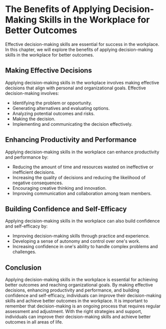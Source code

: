 The Benefits of Applying Decision-Making Skills in the Workplace for Better Outcomes
==================================================================================================================================================

Effective decision-making skills are essential for success in the workplace. In this chapter, we will explore the benefits of applying decision-making skills in the workplace for better outcomes.

Making Effective Decisions
--------------------------

Applying decision-making skills in the workplace involves making effective decisions that align with personal and organizational goals. Effective decision-making involves:

* Identifying the problem or opportunity.
* Generating alternatives and evaluating options.
* Analyzing potential outcomes and risks.
* Making the decision.
* Implementing and communicating the decision effectively.

Enhancing Productivity and Performance
--------------------------------------

Applying decision-making skills in the workplace can enhance productivity and performance by:

* Reducing the amount of time and resources wasted on ineffective or inefficient decisions.
* Increasing the quality of decisions and reducing the likelihood of negative consequences.
* Encouraging creative thinking and innovation.
* Improving communication and collaboration among team members.

Building Confidence and Self-Efficacy
-------------------------------------

Applying decision-making skills in the workplace can also build confidence and self-efficacy by:

* Improving decision-making skills through practice and experience.
* Developing a sense of autonomy and control over one's work.
* Increasing confidence in one's ability to handle complex problems and challenges.

Conclusion
----------

Applying decision-making skills in the workplace is essential for achieving better outcomes and reaching organizational goals. By making effective decisions, enhancing productivity and performance, and building confidence and self-efficacy, individuals can improve their decision-making skills and achieve better outcomes in the workplace. It is important to remember that decision-making is an ongoing process that requires regular assessment and adjustment. With the right strategies and support, individuals can improve their decision-making skills and achieve better outcomes in all areas of life.
